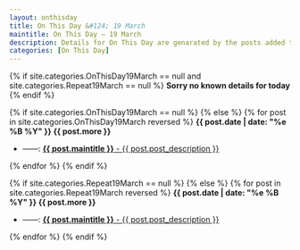 ```yaml
---
layout: onthisday
title: On This Day &#124; 19 March
maintitle: On This Day — 19 March
description: Details for On This Day are genarated by the posts added to the website so the content is subject to changes/updates over time.
categories: [On This Day]
---
```


{% if site.categories.OnThisDay19March == null and site.categories.Repeat19March == null %}
<strong>Sorry no known details for today</strong>
{% endif %}

{% if site.categories.OnThisDay19March == null %}
{% else %}
{% for post in site.categories.OnThisDay19March reversed %}
<strong>{{ post.date | date: "%e %B %Y" }} {{ post.more }}</strong>
<ul>
<li> ——: <a href="{{ post.url }}"><strong>{{ post.maintitle }}</strong> - {{ post.post_description }}</a></li>
</ul>
{% endfor %}
{% endif %}

{% if site.categories.Repeat19March == null %}
{% else %}
{% for post in site.categories.Repeat19March reversed %}
<strong>{{ post.date | date: "%e %B %Y" }} {{ post.more }}</strong>
<ul>
<li> ——: <a href="{{ post.url }}"><strong>{{ post.maintitle }}</strong> - {{ post.post_description }}</a></li>
</ul>
{% endfor %}
{% endif %}
